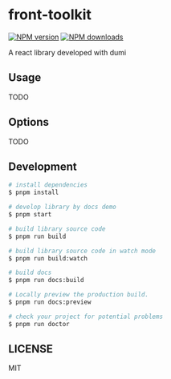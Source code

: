 # front-toolkit

[![NPM version](https://img.shields.io/npm/v/front-toolkit.svg?style=flat)](https://npmjs.org/package/front-toolkit)
[![NPM downloads](http://img.shields.io/npm/dm/front-toolkit.svg?style=flat)](https://npmjs.org/package/front-toolkit)

A react library developed with dumi

## Usage

TODO

## Options

TODO

## Development

```bash
# install dependencies
$ pnpm install

# develop library by docs demo
$ pnpm start

# build library source code
$ pnpm run build

# build library source code in watch mode
$ pnpm run build:watch

# build docs
$ pnpm run docs:build

# Locally preview the production build.
$ pnpm run docs:preview

# check your project for potential problems
$ pnpm run doctor
```

## LICENSE

MIT
